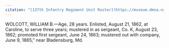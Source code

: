 ```yaml
---
citation: "[137th Infantry Regiment Unit Roster](https://museum.dmna.ny.gov/unit-history/infantry-2/137th-infantry-regiment), New York State Military Museum and Veterans Research Center."
---
```


WOLCOTT, WILLIAM B.—Age, 28 years. Enlisted, August 21, 1862, at Caroline, to serve three years; mustered in as sergeant, Co. K, August 23, 1862; promoted first sergeant, June 24, 1863; mustered out with company, June 9, 1865,” near Bladensburg, Md. 


